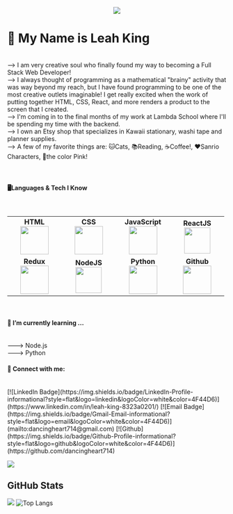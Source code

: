 <p align="center"><img src="https://media.giphy.com/media/VwmUKv6Mh91de/giphy.gif"/></p>



<h1>👋 My Name is Leah King</h1>
<br>
--> I am very creative soul who finally found my way to becoming a Full Stack Web Developer!<br>
--> I always thought of programming as a mathematical "brainy" activity that was way beyond my reach, but I have found programming to be one of the most creative outlets imaginable!  I get really excited when the work of putting together HTML, CSS, React, and more renders a product to the screen that I created.<br>
-->  I'm coming in to the final months of my work at Lambda School where I'll be spending my time with the backend.<br>
-->  I own an Etsy shop that specializes in Kawaii stationary, washi tape and planner supplies.<br>
-->  A few of my favorite things are: 🐱Cats, 📚Reading, ☕Coffee!, ❤️Sanrio Characters, 🎀the color Pink!<br>
</br>
<br>
<h4>🖥️Languages & Tech I Know</h4>    
<br>
<table>
<tbody>
 
 <td align="center" width="20%">
<span><b><center>HTML</center></b></span> 
<img height=65px src="https://img.icons8.com/color/2x/html-5.png"> 
</td>

<td align="center" width="20%">
<span><b><center>CSS</center></b></span> 
<img height=65px src="https://img.icons8.com/color/2x/css.png"> 
</td>

<td align="center" width="20%">
<span><b><center>JavaScript</center></b></span> 
<img height=65px src="https://img.icons8.com/color/2x/javascript.png"> 
</td>

<td align="center" width="20%">
<span><b><center>ReactJS</center></b></span> 
<img height=60px src="https://img.icons8.com/ultraviolet/2x/react.png"> 
</td>
</tr>
 
 <td align="center" width="20%">
<span><b><center>Redux</center></b></span> 
<img height=65px src="https://img.icons8.com/color/2x/redux.png"> 
</td>

<td align="center" width="20%">
<span><b><center>NodeJS</center></b></span> 
<img height=60px src="https://img.icons8.com/color/2x/nodejs.png"> 
</td>

<td align="center" width="20%">
<span><b><center>Python</center></b></span> 
<img height=65px src="https://img.icons8.com/color/2x/python.png"> 
</td>

<td align="center" width="20%">
<span><b><center>Github</center></b></span> 
<img height=65px src="https://img.icons8.com/ios-glyphs/2x/github-2.png"> 
</td>
</tr>
</tbody>
</table>
<br>


<h4>🌱 I’m currently learning ...</h4><br>
 ---> Node.js<br>
 ---> Python
<br>

<h4>🐹 Connect with me:</h4><br>
[![LinkedIn Badge](https://img.shields.io/badge/LinkedIn-Profile-informational?style=flat&logo=linkedin&logoColor=white&color=4F44D6)](https://www.linkedin.com/in/leah-king-8323a0201/)
[![Email Badge](https://img.shields.io/badge/Gmail-Email-informational?style=flat&logo=email&logoColor=white&color=4F44D6)](mailto:dancingheart714@gmail.com)
[![Github](https://img.shields.io/badge/Github-Profile-informational?style=flat&logo=github&logoColor=white&color=4F44D6)](https://github.com/dancingheart714)
 
![](https://img.shields.io/github/followers/dancingheart714?style=social) 
 
 ## GitHub Stats
![](https://github-readme-stats.jha-vineet69.vercel.app/api?username=dancingheart714&hide=stars&show_icons=true&hide_border=true&theme=omni) ![Top Langs](https://github-readme-stats.vercel.app/api/top-langs/?username=dancingheart714&hide=smalltalk&theme=omni&layout=compact&hide_border=true)
